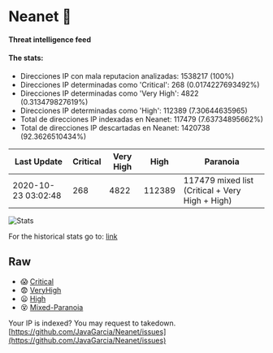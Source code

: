# Neanet :hocho:
#### Threat intelligence feed
#### The stats:

- Direcciones IP con mala reputacion analizadas: 1538217 (100%)
- Direcciones IP determinadas como 'Critical':  268 (0.0174227693492%)
- Direcciones IP determinadas como 'Very High':  4822 (0.313479827619%)
- Direcciones IP determinadas como 'High':  112389 (7.30644635965)
- Total de direcciones IP indexadas en Neanet:  117479 (7.63734895662%)
- Total de direcciones IP descartadas en Neanet:  1420738 (92.3626510434%)

| Last Update | Critical | Very High | High | Paranoia |
| --- | --- | --- | --- | --- |
| 2020-10-23 03:02:48 | 268 | 4822 | 112389 | 117479 mixed list (Critical + Very High + High)|

![Stats](https://docs.google.com/spreadsheets/d/e/2PACX-1vSnaNMIXVabIpDJjufMlzH7poXnshF3mgd8Is1g9ytUEzVsP5my4Trn8f-xkoLLQ38xpL3HtmUexLo6/pubchart?oid=501124687&format=image)

For the historical stats go to: [link](/stats.csv)
## Raw
- :scream: [Critical](https://raw.githubusercontent.com/JavaGarcia/Neanet/master/blacklists/neanet_critical.txt)
- :fearful: [VeryHigh](https://raw.githubusercontent.com/JavaGarcia/Neanet/master/blacklists/neanet_veryHigh.txtt)
- :frowning: [High](https://raw.githubusercontent.com/JavaGarcia/Neanet/master/blacklists/neanet_high.txt)
- :dizzy_face: [Mixed-Paranoia](https://raw.githubusercontent.com/JavaGarcia/Neanet/master/blacklists/neanet_all.txt)


Your IP is indexed? You may request to takedown. [https://github.com/JavaGarcia/Neanet/issues](https://github.com/JavaGarcia/Neanet/issues)


































































































































































































































































































































































































































































































































































































































































































































































































































































































































































































































































































































































































































































































































































































































































































































































































































































